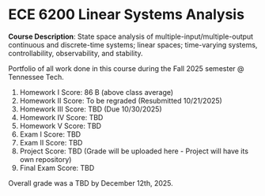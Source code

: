 # ECE 6200 Linear Systems Analysis


**Course Description**: State space analysis of multiple-input/multiple-output continuous and discrete-time systems; linear spaces; time-varying systems, controllability, observability, and stability. 

Portfolio of all work done in this course during the Fall 2025 semester @ Tennessee Tech.

1) Homework I Score: 86 B (above class average)
2) Homework II Score: To be regraded (Resubmitted 10/21/2025)
3) Homework III Score: TBD (Due 10/30/2025)
4) Homework IV Score: TBD
5) Homework V Score: TBD
6) Exam I Score: TBD 
7) Exam II Score: TBD
8) Project Score: TBD (Grade will be uploaded here - Project will have its own repository)
9) Final Exam Score: TBD

Overall grade was a TBD by December 12th, 2025.
